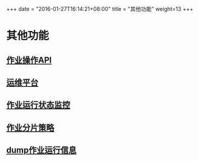 
+++
date = "2016-01-27T16:14:21+08:00"
title = "其他功能"
weight=13
+++

# 其他功能

## [作业操作API](../other/lite_job_operate_api/)

## [运维平台](../other/lite_web_console/)

## [作业运行状态监控](../other/lite_execution_monitor/)

## [作业分片策略](../other/lite_job_strategy/)

## [dump作业运行信息](../other/lite_dump/)
